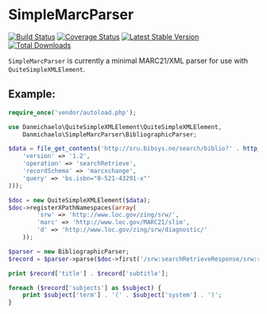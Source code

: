 SimpleMarcParser
===============

[![Build Status](https://travis-ci.org/danmichaelo/simplemarcparser.png?branch=master)](https://travis-ci.org/danmichaelo/simplemarcparser)
[![Coverage Status](https://coveralls.io/repos/danmichaelo/simplemarcparser/badge.png?branch=master)](https://coveralls.io/r/danmichaelo/simplemarcparser?branch=master)
[![Latest Stable Version](https://poser.pugx.org/danmichaelo/simplemarcparser/version.png)](https://packagist.org/packages/danmichaelo/simplemarcparser)
[![Total Downloads](https://poser.pugx.org/danmichaelo/simplemarcparser/downloads.png)](https://packagist.org/packages/danmichaelo/simplemarcparser)


`SimpleMarcParser` is currently a minimal MARC21/XML parser for use with `QuiteSimpleXMLElement`.

## Example:

```php
require_once('vendor/autoload.php');

use Danmichaelo\QuiteSimpleXMLElement\QuiteSimpleXMLElement,
    Danmichaelo\SimpleMarcParser\BibliographicParser;

$data = file_get_contents('http://sru.bibsys.no/search/biblio?' . http_build_query(array(
	'version' => '1.2',
	'operation' => 'searchRetrieve',
	'recordSchema' => 'marcxchange',
	'query' => 'bs.isbn="0-521-43291-x"'
)));

$doc = new QuiteSimpleXMLElement($data);
$doc->registerXPathNamespaces(array(
        'srw' => 'http://www.loc.gov/zing/srw/',
        'marc' => 'http://www.loc.gov/MARC21/slim',
        'd' => 'http://www.loc.gov/zing/srw/diagnostic/'
    ));

$parser = new BibliographicParser;
$record = $parser->parse($doc->first('/srw:searchRetrieveResponse/srw:records/srw:record/srw:recordData/marc:record'));

print $record['title'] . $record['subtitle'];

foreach ($record['subjects'] as $subject) {
	print $subject['term'] . '(' . $subject['system'] . ')';
}
```

